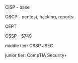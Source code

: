 
CISP - base

OSCP - pentest, hacking, reports

CEPT

CSSP - $749

middle tier:
CSSP
JSEC

junior tier:
CompTIA Security+
